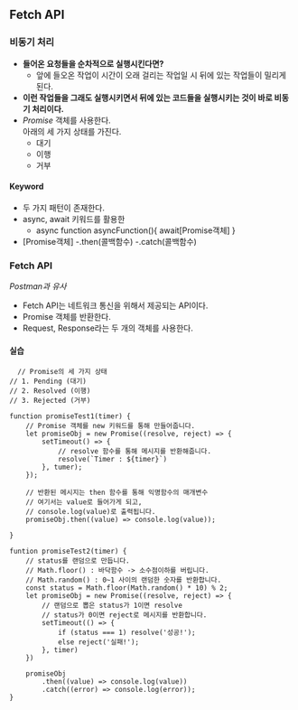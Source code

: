 ## Fetch API

### 비동기 처리

- **들어온 요청들을 순차적으로 실행시킨다면?**
  - 앞에 들오온 작업이 시간이 오래 걸리는 작업일 시 뒤에 있는 작업들이 밀리게 된다.
- **이런 작업들을 그래도 실행시키면서 뒤에 있는 코드들을 실행시키는 것이 바로 비동기 처리이다.**
- *Promise* 객체를 사용한다.</br> 아래의 세 가지 상태를 가진다.
  - 대기
  - 이행
  - 거부
  
#### Keyword

 - 두 가지 패턴이 존재한다.
 - async, await 키워드를 활용한
    - async function asyncFunction(){
            await[Promise객체]
    }
 - [Promise객체]
    -.then(콜백함수)
    -.catch(콜백함수)
    
### Fetch API

*Postman과 유사*

  - Fetch API는 네트워크 통신을 위해서 제공되는 API이다.
  - Promise 객체를 반환한다.
  - Request, Response라는 두 개의 객체를 사용한다.
  
#### 실습
```  
  // Promise의 세 가지 상태
// 1. Pending (대기)
// 2. Resolved (이행)
// 3. Rejected (거부)

function promiseTest1(timer) {
    // Promise 객체를 new 키워드를 통해 만들어줍니다.
    let promiseObj = new Promise((resolve, reject) => {
        setTimeout() => {
            // resolve 함수를 통해 메시지를 반환해줍니다.
            resolve(`Timer : ${timer}`)
        }, tumer);
    });

    // 반환된 메시지는 then 함수를 통해 익명함수의 매개변수
    // 여기서는 value로 들어가게 되고,
    // console.log(value)로 출력됩니다.
    promiseObj.then((value) => console.log(value));

}

funtion promiseTest2(timer) {
    // status를 랜덤으로 만듭니다.
    // Math.floor() : 바닥함수 -> 소수점이하를 버립니다.
    // Math.random() : 0~1 사이의 랜덤한 숫자를 반환합니다.
    const status = Math.floor(Math.random() * 10) % 2;
    let promiseObj = new Promise((resolve, reject) => {
        // 랜덤으로 뽑은 status가 1이면 resolve
        // status가 0이면 reject로 메시지를 반환합니다.
        setTimeout(() => {
            if (status === 1) resolve('성공!');
            else reject('실패!');
        }, timer)
    })

    promiseObj
        .then((value) => console.log(value))
        .catch((error) => console.log(error));
}
```
